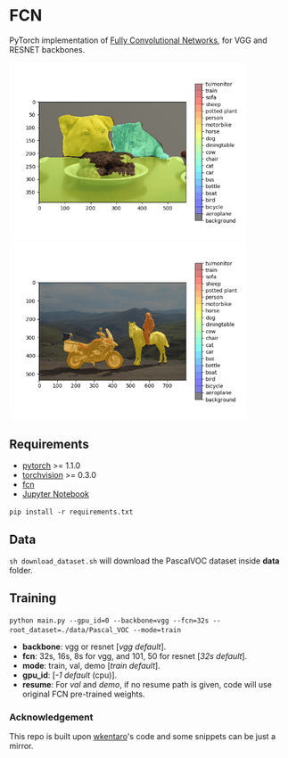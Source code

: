 # FCN

PyTorch implementation of [Fully Convolutional Networks](https://github.com/shelhamer/fcn.berkeleyvision.org), for VGG and RESNET backbones.

<img src="imgs/4.png" width="425"/> <img src="imgs/5.png" width="425"/> 

## Requirements

- [pytorch](https://github.com/pytorch/pytorch) >= 1.1.0
- [torchvision](https://github.com/pytorch/vision) >= 0.3.0
- [fcn](https://github.com/wkentaro/fcn)
- [Jupyter Notebook](https://jupyter.org/)

`pip install -r requirements.txt`

## Data
`sh download_dataset.sh` will download the PascalVOC dataset inside **data** folder. 

## Training

`python main.py --gpu_id=0 --backbone=vgg --fcn=32s --root_dataset=./data/Pascal_VOC --mode=train`
- **backbone**: vgg or resnet [*vgg default*].
- **fcn**: 32s, 16s, 8s for vgg, and 101, 50 for resnet [*32s default*].
- **mode**: train, val, demo [*train default*].
- **gpu_id**: [*-1 default* (cpu)].
- **resume**: For *val* and *demo*, if no resume path is given, code will use original FCN pre-trained weights.

### Acknowledgement
This repo is built upon [wkentaro](https://github.com/wkentaro/pytorch-fcn)'s code and some snippets can be just a mirror.

